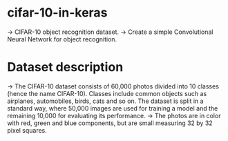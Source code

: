# cifar-10-in-keras
-> CIFAR-10 object recognition dataset.
-> Create a simple Convolutional Neural Network for object recognition.
# Dataset description
-> The CIFAR-10 dataset consists of 60,000 photos divided into 10 classes (hence the name CIFAR-10). Classes include common objects such as airplanes, automobiles, birds, cats and so on. The dataset is split in a standard way, where 50,000 images are used for training a model and the remaining 10,000 for evaluating its performance.
-> The photos are in color with red, green and blue components, but are small measuring 32 by 32 pixel squares.

